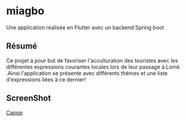 # miagbo
Une application réalisée en Flutter avec un backend Spring boot

## Résumé

Ce projet a pour but de favoriser l'acculturation des touristes avec les différentes expressions courantes locales
lors de leur passage à Lomé .Ainsi l'application se présente avec différents thèmes et une liste d'expressions liées à ce dernier!

## ScreenShot

[Cappp](https://user-images.githubusercontent.com/61065903/174782162-7cc4e460-6b39-4b2f-a6ea-629aa0dfac7c.JPG)
